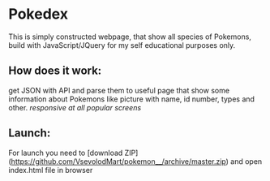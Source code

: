 # Pokedex

This is simply constructed webpage, that show all species of Pokemons, 
build with JavaScript/JQuery for my self educational purposes only.

## How does it work:
get JSON with API and parse them to useful page that show some information about Pokemons like picture with name, 
id number, types and other.
_responsive at all popular screens_
## Launch:
For launch you need to [download ZIP] (https://github.com/VsevolodMart/pokemon__/archive/master.zip) and open index.html file in browser 
